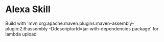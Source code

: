 # Alexa Skill
Build with 'mvn org.apache.maven.plugins:maven-assembly-plugin:2.6:assembly -DdescriptorId=jar-with-dependencies package' for lambda upload
